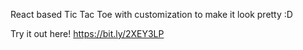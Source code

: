 React based Tic Tac Toe with customization to make it look pretty :D


Try it out here! https://bit.ly/2XEY3LP
